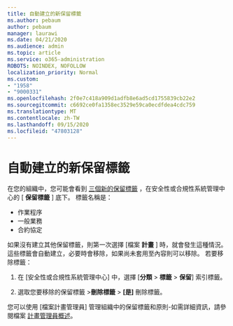 ```yaml
---
title: 自動建立的新保留標籤
ms.author: pebaum
author: pebaum
manager: laurawi
ms.date: 04/21/2020
ms.audience: admin
ms.topic: article
ms.service: o365-administration
ROBOTS: NOINDEX, NOFOLLOW
localization_priority: Normal
ms.custom:
- "1958"
- "9000331"
ms.openlocfilehash: 2f0e7c418a909d1adfb8e6ad5cd1755839cb22e2
ms.sourcegitcommit: c6692ce0fa1358ec3529e59ca0ecdfdea4cdc759
ms.translationtype: MT
ms.contentlocale: zh-TW
ms.lasthandoff: 09/15/2020
ms.locfileid: "47803128"
---
```

# <a name="new-retention-labels-created-automatically"></a>自動建立的新保留標籤

在您的組織中，您可能會看到 [三個新的保留標籤](https://docs.microsoft.com/microsoft-365/compliance/file-plan-manager) ，在安全性或合規性系統管理中心的 [ **保留標籤** ] 底下。 標籤名稱是：

- 作業程序
- 一般業務
- 合約協定

如果沒有建立其他保留標籤，則第一次選擇 [檔案 **計畫** ] 時，就會發生這種情況。 這些標籤會自動建立，必要時會移除，如果尚未套用至內容則可以移除。 若要移除標籤：

1. 在 [安全性或合規性系統管理中心] 中，選擇 [**分類**  >  **標籤**  >  **保留**] 索引標籤。

1. 選取您要移除的保留標籤 >**刪除標籤**  >  **[是]** 刪除標籤。

您可以使用 [檔案計畫管理員] 管理組織中的保留標籤和原則-如需詳細資訊，請參閱檔案 [計畫管理員概述](https://docs.microsoft.com/microsoft-365/compliance/file-plan-manager)。
